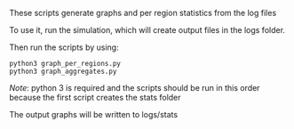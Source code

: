 These scripts generate graphs and per region statistics from the log files

To use it, run the simulation, which will create output files in the logs folder.

Then run the scripts by using:

~~~
python3 graph_per_regions.py
python3 graph_aggregates.py
~~~

_Note_: python 3 is required and the scripts should be run in this order because the first script creates the stats folder

The output graphs will be written to logs/stats